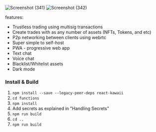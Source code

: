 
![Screenshot (341)](https://github.com/Prasannaverse13/Decentralized-P2P-Trading-Platform/assets/116105281/d73fc49c-5636-4d16-8ed2-a1051c39301a)
![Screenshot (342)](https://github.com/Prasannaverse13/Decentralized-P2P-Trading-Platform/assets/116105281/393a4201-1fd7-4338-960e-e90df439f07d)

features:

* Trustless trading using multisig transactions
* Create trades with as any number of assets (NFTs, Tokens, and etc)
* P2p networking between clients using webrtc
* Super simple to self-host
* PWA - progressive web app
* Text chat
* Voice chat
* Blacklist/Whitelist assets
* Dark mode

### Install & Build

1. `npm install --save --legacy-peer-deps react-kawaii `
2. `cd functions`
3. `npm install`
4. Add secrets as explained in "Handling Secrets"
5. `npm run build`
6. `cd ..`
7. `npm run build`
